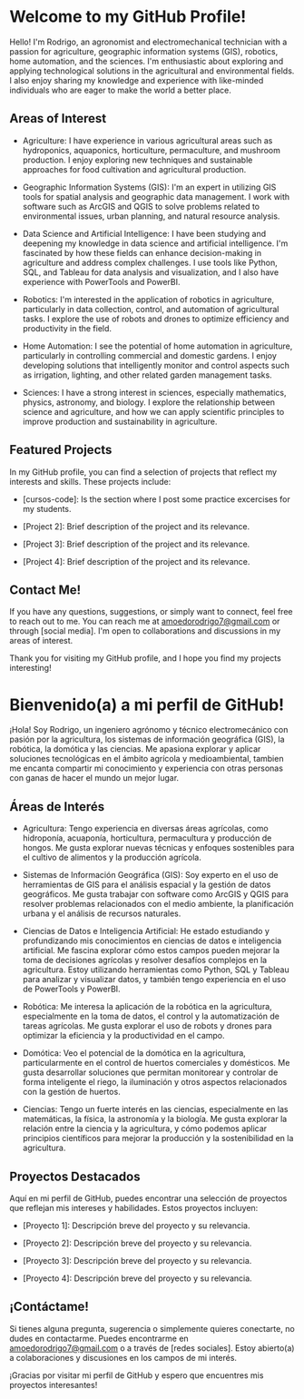 # Welcome to my GitHub Profile!

Hello! I'm Rodrigo, an agronomist and electromechanical technician with a passion for agriculture, geographic information systems (GIS), robotics, home automation, and the sciences. I'm enthusiastic about exploring and applying technological solutions in the agricultural and environmental fields. I also enjoy sharing my knowledge and experience with like-minded individuals who are eager to make the world a better place.

## Areas of Interest

- Agriculture: I have experience in various agricultural areas such as hydroponics, aquaponics, horticulture, permaculture, and mushroom production. I enjoy exploring new techniques and sustainable approaches for food cultivation and agricultural production.

- Geographic Information Systems (GIS): I'm an expert in utilizing GIS tools for spatial analysis and geographic data management. I work with software such as ArcGIS and QGIS to solve problems related to environmental issues, urban planning, and natural resource analysis.

- Data Science and Artificial Intelligence: I have been studying and deepening my knowledge in data science and artificial intelligence. I'm fascinated by how these fields can enhance decision-making in agriculture and address complex challenges. I use tools like Python, SQL, and Tableau for data analysis and visualization, and I also have experience with PowerTools and PowerBI.

- Robotics: I'm interested in the application of robotics in agriculture, particularly in data collection, control, and automation of agricultural tasks. I explore the use of robots and drones to optimize efficiency and productivity in the field.

- Home Automation: I see the potential of home automation in agriculture, particularly in controlling commercial and domestic gardens. I enjoy developing solutions that intelligently monitor and control aspects such as irrigation, lighting, and other related garden management tasks.

- Sciences: I have a strong interest in sciences, especially mathematics, physics, astronomy, and biology. I explore the relationship between science and agriculture, and how we can apply scientific principles to improve production and sustainability in agriculture.

## Featured Projects

In my GitHub profile, you can find a selection of projects that reflect my interests and skills. These projects include:

- [cursos-code]: Is the section where I post some practice excercises for my students.

- [Project 2]: Brief description of the project and its relevance.

- [Project 3]: Brief description of the project and its relevance.

- [Project 4]: Brief description of the project and its relevance.

## Contact Me!

If you have any questions, suggestions, or simply want to connect, feel free to reach out to me. You can reach me at amoedorodrigo7@gmail.com or through [social media]. I'm open to collaborations and discussions in my areas of interest.

Thank you for visiting my GitHub profile, and I hope you find my projects interesting!

# Bienvenido(a) a mi perfil de GitHub!

¡Hola! Soy Rodrigo, un ingeniero agrónomo y técnico electromecánico con pasión por la agricultura, los sistemas de información geográfica (GIS), la robótica, la domótica y las ciencias. Me apasiona explorar y aplicar soluciones tecnológicas en el ámbito agrícola y medioambiental, tambien me encanta compartir mi conocimiento y experiencia con otras personas con ganas de hacer el mundo un mejor lugar.

## Áreas de Interés

- Agricultura: Tengo experiencia en diversas áreas agrícolas, como hidroponía, acuaponía, horticultura, permacultura y producción de hongos. Me gusta explorar nuevas técnicas y enfoques sostenibles para el cultivo de alimentos y la producción agrícola.

- Sistemas de Información Geográfica (GIS): Soy experto en el uso de herramientas de GIS para el análisis espacial y la gestión de datos geográficos. Me gusta trabajar con software como ArcGIS y QGIS para resolver problemas relacionados con el medio ambiente, la planificación urbana y el análisis de recursos naturales.

- Ciencias de Datos e Inteligencia Artificial: He estado estudiando y profundizando mis conocimientos en ciencias de datos e inteligencia artificial. Me fascina explorar cómo estos campos pueden mejorar la toma de decisiones agrícolas y resolver desafíos complejos en la agricultura. Estoy utilizando herramientas como Python, SQL y Tableau para analizar y visualizar datos, y también tengo experiencia en el uso de PowerTools y PowerBI.
  
- Robótica: Me interesa la aplicación de la robótica en la agricultura, especialmente en la toma de datos, el control y la automatización de tareas agrícolas. Me gusta explorar el uso de robots y drones para optimizar la eficiencia y la productividad en el campo.

- Domótica: Veo el potencial de la domótica en la agricultura, particularmente en el control de huertos comerciales y domésticos. Me gusta desarrollar soluciones que permitan monitorear y controlar de forma inteligente el riego, la iluminación y otros aspectos relacionados con la gestión de huertos.

- Ciencias: Tengo un fuerte interés en las ciencias, especialmente en las matemáticas, la física, la astronomía y la biología. Me gusta explorar la relación entre la ciencia y la agricultura, y cómo podemos aplicar principios científicos para mejorar la producción y la sostenibilidad en la agricultura.

## Proyectos Destacados

Aquí en mi perfil de GitHub, puedes encontrar una selección de proyectos que reflejan mis intereses y habilidades. Estos proyectos incluyen:

- [Proyecto 1]: Descripción breve del proyecto y su relevancia.

- [Proyecto 2]: Descripción breve del proyecto y su relevancia.

- [Proyecto 3]: Descripción breve del proyecto y su relevancia.

- [Proyecto 4]: Descripción breve del proyecto y su relevancia.

## ¡Contáctame!

Si tienes alguna pregunta, sugerencia o simplemente quieres conectarte, no dudes en contactarme. Puedes encontrarme en amoedorodrigo7@gmail.com o a través de [redes sociales]. Estoy abierto(a) a colaboraciones y discusiones en los campos de mi interés.

¡Gracias por visitar mi perfil de GitHub y espero que encuentres mis proyectos interesantes!




<!--
**AmoedoRodrigo/AmoedoRodrigo** is a ✨ _special_ ✨ repository because its `README.md` (this file) appears on your GitHub profile.

Here are some ideas to get you started:

- 🔭 I’m currently working on ...
- 🌱 I’m currently learning ...
- 👯 I’m looking to collaborate on ...
- 🤔 I’m looking for help with ...
- 💬 Ask me about ...
- 📫 How to reach me: ...
- 😄 Pronouns: ...
- ⚡ Fun fact: ...
-->
